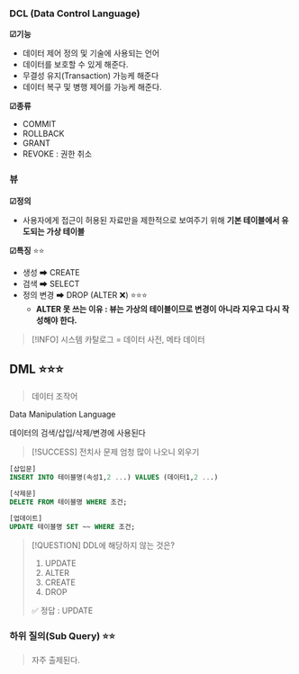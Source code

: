 
### DCL (Data Control Language)

**☑기능** 
- 데이터 제어 정의 및 기술에 사용되는 언어
- 데이터를 보호할 수 있게 해준다.
- 무결성 유지(Transaction) 가능케 해준다
- 데이터 복구 및 병행 제어를 가능케 해준다.

**☑종류**
- COMMIT
- ROLLBACK
- GRANT
- REVOKE : 권한 취소

### 뷰 

**☑정의**
- 사용자에게 접근이 허용된 자료만을 제한적으로 보여주기 위해 **기본 테이블에서 유도되는 가상 테이블** 

**☑특징** ⭐⭐
- 생성 ➡ CREATE
- 검색 ➡ SELECT
- 정의 변경 ➡ DROP   (ALTER ❌)  ⭐⭐⭐
	- **ALTER 못 쓰는 이유 : 뷰는 가상의 테이블이므로 변경이 아니라 지우고 다시 작성해야 한다.**


> [!INFO] 시스템 카탈로그 = 데이터 사전, 메타 데이터 


## DML ⭐⭐⭐

> 데이터 조작어 

Data Manipulation Language

데이터의 검색/삽입/삭제/변경에 사용된다

>[!SUCCESS]  전치사 문제 엄청 많이 나오니 외우기 

```SQL
[삽입문]
INSERT INTO 테이블명(속성1,2 ...) VALUES (데이터1,2 ...)

[삭제문] 
DELETE FROM 테이블명 WHERE 조건;

[업데이트]
UPDATE 테이블명 SET ~~ WHERE 조건;
```




>[!QUESTION] DDL에 해당하지 않는 것은?
>1. UPDATE
>2. ALTER
>3. CREATE
>4. DROP
>
>✅ 정답 : UPDATE



### 하위 질의(Sub Query) ⭐⭐
> 자주 출제된다.

